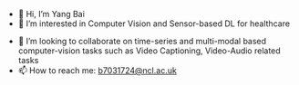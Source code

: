 - 👋 Hi, I’m Yang Bai
- 👀 I’m interested in Computer Vision and Sensor-based DL for healthcare
<!-- - 🌱 I’m currently learning Casual inference -->
- 💞️ I’m looking to collaborate on time-series and multi-modal based computer-vision tasks such as Video Captioning, Video-Audio related tasks
- 📫 How to reach me: b7031724@ncl.ac.uk

<!---
baiyang4/baiyang4 is a ✨ special ✨ repository because its `README.md` (this file) appears on your GitHub profile.
You can click the Preview link to take a look at your changes.
--->
